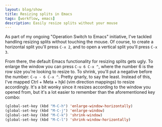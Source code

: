 ```yaml
---
layout: blog/show
title: Resizing splits in Emacs
tags: [workflow, emacs]
description: Easily resize splits without your mouse
---
```


As part of my ongoing "Operation Switch to Emacs" initiative, I've tackled handling resizing splits without touching the mouse. Of course, to create a horizontal split you'll press `C-x 2`, and to open a vertical split you'll press `C-x 3`.

From there, the default Emacs functionality for resizing splits gets ugly. To enlarge the window you can press `C-u 6 C-x ^`, where the number 6 is the row size you're looking to resize to. To shrink, you'll put a negative before the number: `C-u - 6 C-x ^`. Pretty gnarly, to say the least. Instead of this, I've mapped Ctrl + Meta + hjkl (vim direction mappings) to resize accordingly. It's a bit wonky since it resizes according to the window you opened from, but it's a lot easier to remember than the aforementioned key combo:

~~~lisp
(global-set-key (kbd "M-C-h") 'enlarge-window-horizontally)
(global-set-key (kbd "M-C-j") 'enlarge-window)
(global-set-key (kbd "M-C-k") 'shrink-window)
(global-set-key (kbd "M-C-l") 'shrink-window-horizontally)
~~~
